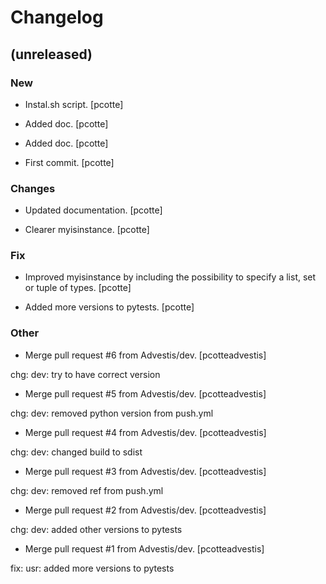 # Changelog

## (unreleased)

### New


* Instal.sh script. [pcotte]


* Added doc. [pcotte]


* Added doc. [pcotte]


* First commit. [pcotte]

### Changes


* Updated documentation. [pcotte]


* Clearer myisinstance. [pcotte]

### Fix


* Improved myisinstance by including the possibility to specify a list,
set or tuple of types. [pcotte]


* Added more versions to pytests. [pcotte]

### Other


* Merge pull request #6 from Advestis/dev. [pcotteadvestis]

chg: dev: try to have correct version


* Merge pull request #5 from Advestis/dev. [pcotteadvestis]

chg: dev: removed python version from push.yml


* Merge pull request #4 from Advestis/dev. [pcotteadvestis]

chg: dev: changed build to sdist


* Merge pull request #3 from Advestis/dev. [pcotteadvestis]

chg: dev: removed ref from push.yml


* Merge pull request #2 from Advestis/dev. [pcotteadvestis]

chg: dev: added other versions to pytests


* Merge pull request #1 from Advestis/dev. [pcotteadvestis]

fix: usr: added more versions to pytests
